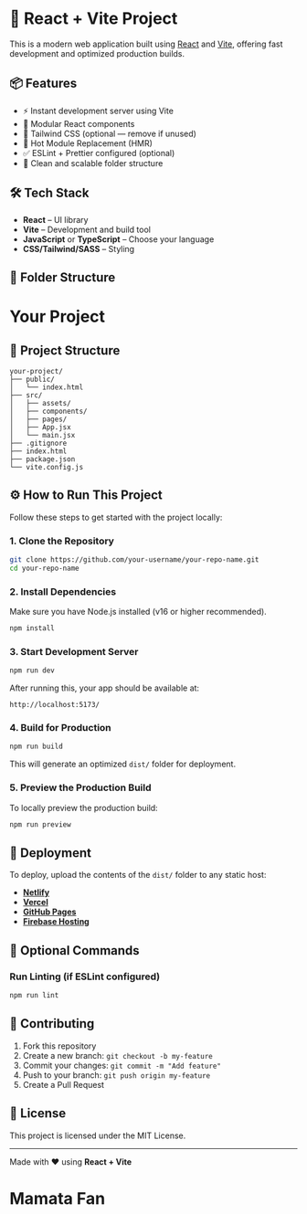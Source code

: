 # 🚀 React + Vite Project

This is a modern web application built using [React](https://reactjs.org/) and [Vite](https://vitejs.dev/), offering fast development and optimized production builds.

## 📦 Features

- ⚡️ Instant development server using Vite
- 🧩 Modular React components
- 🎨 Tailwind CSS (optional — remove if unused)
- 🔄 Hot Module Replacement (HMR)
- ✅ ESLint + Prettier configured (optional)
- 📁 Clean and scalable folder structure

## 🛠️ Tech Stack

- **React** – UI library
- **Vite** – Development and build tool
- **JavaScript** or **TypeScript** – Choose your language
- **CSS/Tailwind/SASS** – Styling

## 📂 Folder Structure


# Your Project

## 📁 Project Structure

```
your-project/
├── public/
│   └── index.html
├── src/
│   ├── assets/
│   ├── components/
│   ├── pages/
│   ├── App.jsx
│   └── main.jsx
├── .gitignore
├── index.html
├── package.json
└── vite.config.js
```

## ⚙️ How to Run This Project

Follow these steps to get started with the project locally:

### 1. Clone the Repository

```bash
git clone https://github.com/your-username/your-repo-name.git
cd your-repo-name
```

### 2. Install Dependencies

Make sure you have Node.js installed (v16 or higher recommended).

```bash
npm install
```

### 3. Start Development Server

```bash
npm run dev
```

After running this, your app should be available at:

```
http://localhost:5173/
```

### 4. Build for Production

```bash
npm run build
```

This will generate an optimized `dist/` folder for deployment.

### 5. Preview the Production Build

To locally preview the production build:

```bash
npm run preview
```

## 🚀 Deployment

To deploy, upload the contents of the `dist/` folder to any static host:

- **[Netlify](https://netlify.com)**
- **[Vercel](https://vercel.com)**
- **[GitHub Pages](https://pages.github.com)**
- **[Firebase Hosting](https://firebase.google.com/products/hosting)**

## 🧪 Optional Commands

### Run Linting (if ESLint configured)

```bash
npm run lint
```

## 🙌 Contributing

1. Fork this repository
2. Create a new branch: `git checkout -b my-feature`
3. Commit your changes: `git commit -m "Add feature"`
4. Push to your branch: `git push origin my-feature`
5. Create a Pull Request

## 📄 License

This project is licensed under the MIT License.

---

Made with ❤️ using **React + Vite**

# Mamata Fan